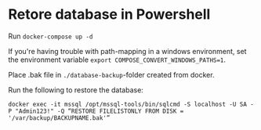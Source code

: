 # Retore database in Powershell

Run `docker-compose up -d`

If you're having trouble with path-mapping in a windows environment, set the environment variable `export COMPOSE_CONVERT_WINDOWS_PATHS=1`.

Place .bak file in `./database-backup`-folder created from docker.

Run the following to restore the database:

```
docker exec -it mssql /opt/mssql-tools/bin/sqlcmd -S localhost -U SA -P "Admin123!" -Q “RESTORE FILELISTONLY FROM DISK = '/var/backup/BACKUPNAME.bak'”
```
